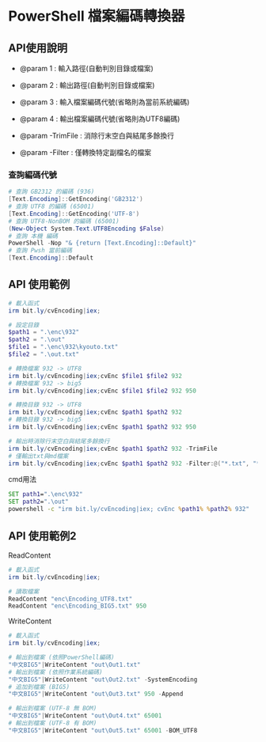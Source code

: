 PowerShell 檔案編碼轉換器
===

## API使用說明
- @param 1 : 輸入路徑(自動判別目錄或檔案)
- @param 2 : 輸出路徑(自動判別目錄或檔案)
- @param 3 : 輸入檔案編碼代號(省略則為當前系統編碼)
- @param 4 : 輸出檔案編碼代號(省略則為UTF8編碼)

- @param -TrimFile : 消除行末空白與結尾多餘換行
- @param -Filter   : 僅轉換特定副檔名的檔案

### 查詢編碼代號

```ps1
# 查詢 GB2312 的編碼 (936)
[Text.Encoding]::GetEncoding('GB2312')
# 查詢 UTF8 的編碼 (65001)
[Text.Encoding]::GetEncoding('UTF-8')
# 查詢 UTF8-NonBOM 的編碼 (65001)
(New-Object System.Text.UTF8Encoding $False)
# 查詢 本機 編碼
PowerShell -Nop "& {return [Text.Encoding]::Default}"
# 查詢 Pwsh 當前編碼
[Text.Encoding]::Default
```

## API 使用範例

``` ps1
# 載入函式
irm bit.ly/cvEncoding|iex; 

# 設定目錄
$path1 = ".\enc\932"
$path2 = ".\out"
$file1 = ".\enc\932\kyouto.txt"
$file2 = ".\out.txt"

# 轉換檔案 932 -> UTF8
irm bit.ly/cvEncoding|iex;cvEnc $file1 $file2 932
# 轉換檔案 932 -> big5
irm bit.ly/cvEncoding|iex;cvEnc $file1 $file2 932 950

# 轉換目錄 932 -> UTF8
irm bit.ly/cvEncoding|iex;cvEnc $path1 $path2 932
# 轉換目錄 932 -> big5
irm bit.ly/cvEncoding|iex;cvEnc $path1 $path2 932 950

# 輸出時消除行末空白與結尾多餘換行
irm bit.ly/cvEncoding|iex;cvEnc $path1 $path2 932 -TrimFile
# 僅輸出txt與md檔案
irm bit.ly/cvEncoding|iex;cvEnc $path1 $path2 932 -Filter:@("*.txt", "*.md")

```

cmd用法

```bat
SET path1=".\enc\932"
SET path2=".\out"
powershell -c "irm bit.ly/cvEncoding|iex; cvEnc %path1% %path2% 932"

```

## API 使用範例2
ReadContent
```ps1
# 載入函式
irm bit.ly/cvEncoding|iex; 

# 讀取檔案
ReadContent "enc\Encoding_UTF8.txt"
ReadContent "enc\Encoding_BIG5.txt" 950
```

WriteContent
```ps1
# 載入函式
irm bit.ly/cvEncoding|iex; 

# 輸出到檔案 (依照PowerShell編碼)
"中文BIG5"|WriteContent "out\Out1.txt"
# 輸出到檔案 (依照作業系統編碼)
"中文BIG5"|WriteContent "out\Out2.txt" -SystemEncoding
# 追加到檔案 (BIG5)
"中文BIG5"|WriteContent "out\Out3.txt" 950 -Append

# 輸出到檔案 (UTF-8 無 BOM)
"中文BIG5"|WriteContent "out\Out4.txt" 65001
# 輸出到檔案 (UTF-8 有 BOM)
"中文BIG5"|WriteContent "out\Out5.txt" 65001 -BOM_UTF8
```
